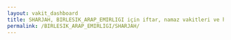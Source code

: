 ```yaml
---
layout: vakit_dashboard
title: SHARJAH, BIRLESIK_ARAP_EMIRLIGI için iftar, namaz vakitleri ve hava durumu - ilçe/eyalet seç
permalink: /BIRLESIK_ARAP_EMIRLIGI/SHARJAH/
---
```


<script type="text/javascript">
  var GLOBAL_COUNTRY = 'BIRLESIK_ARAP_EMIRLIGI';
  var GLOBAL_CITY = 'SHARJAH';
  var GLOBAL_STATE = '';
  var lat = 72;
  var lon = 21;
</script>
